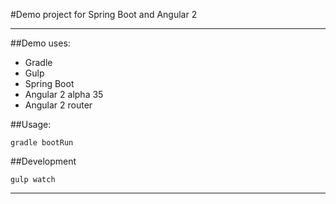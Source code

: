 #Demo project for Spring Boot and Angular 2

---------------------------------

##Demo uses:
* Gradle
* Gulp
* Spring Boot
* Angular 2 alpha 35
* Angular 2 router

##Usage:

```
gradle bootRun
```

##Development

```
gulp watch
```


---------------------------------

